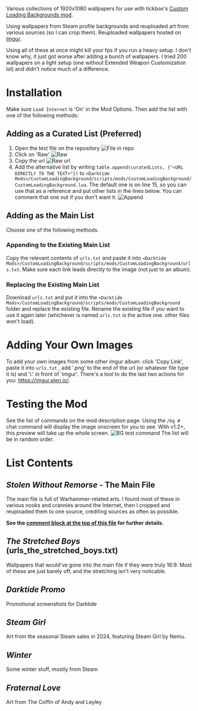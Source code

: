 Various collections of 1920x1080 wallpapers for use with tickbox's [Custom Loading Backgrounds mod](https://www.nexusmods.com/warhammer40kdarktide/mods/462).

Using wallpapers from Steam profile backgrounds and reuploaded art from various sources (so I can crop them). Reuploaded wallpapers hosted on [Imgur](https://imgur.com/a/custom-loading-backgrounds-1920x1080-REhTk5C).

Using all of these at once might kill your fps if you run a heavy setup. I don't know why, it just got worse after adding a bunch of wallpapers. I tried 200 wallpapers on a light setup (one without Extended Weapon Customization lol) and didn't notice much of a difference.

# Installation
Make sure `Load Internet` is 'On' in the Mod Options. Then add the list with one of the following methods:

## Adding as a Curated List (Preferred)
1) Open the text file on the repository
![File in repo](https://github.com/user-attachments/assets/d3f54624-0bfe-41b7-8f91-0713f337d250)
2) Click on 'Raw'
![Raw](https://github.com/user-attachments/assets/3a170483-db37-431e-a08c-90f855ae8b81)
3) Copy the url
![Raw url](https://github.com/user-attachments/assets/38711640-3019-4c8d-ba6d-1a1d07bbaac0)
4) Add the alternative list by writing `table.append(curatedLists, {"<URL DIRECTLY TO THE TEXT>"})` to `<Darktide Mods>/CustomLoadingBackground/scripts/mods/CustomLoadingBackground/CustomLoadingBackground.lua`. The default one is on line 15, so you can use that as a reference and put other lists in the lines below. You can comment that one out if you don't want it.
![Append](https://github.com/user-attachments/assets/6432934b-3647-4562-adf9-70804cdb8ea7)

## Adding as the Main List
Choose one of the following methods.
### Appending to the Existing Main List
Copy the relevant contents of `urls.txt` and paste it into `<Darktide Mods>/CustomLoadingBackground/scripts/mods/CustomLoadingBackground/urls.txt`. Make sure each link leads directly to the image (not just to an album).
### Replacing the Existing Main List
Download `urls.txt` and put it into the `<Darktide Mods>/CustomLoadingBackground/scripts/mods/CustomLoadingBackground` folder and replace the existing file. Rename the existing file if you want to use it again later (whichever is named `urls.txt` is the active one. other files won't load).

# Adding Your Own Images
To add your own images from some other imgur album: click 'Copy Link', paste it into `urls.txt` , add '.png' to the end of the url (or whatever file type it is) and 'i.' in front of 'imgur'. There's a tool to do the last two actions for you: https://imgur.plen.io/.

# Testing the Mod
See the list of commands on the mod description page. Using the `/bg #` chat command will display the image onscreen for you to see. With v1.2+, this preview will take up the whole screen.
![BG test command](https://github.com/user-attachments/assets/5b0819a6-934b-4cdd-a36a-57c30b2c8fea)
The list will be in random order. 

# List Contents
## _Stolen Without Remorse_ - The Main File
The main file is full of Warhammer-related arts. I found most of these in various nooks and crannies around the Internet, then I cropped and reuploaded them to one source, crediting sources as often as possible.

**See the [comment block at the top of this file](https://github.com/Backup158/DarktideCustomLoadingBackgroundsList/blob/2c93ac5eb9068bb121d18a2b46a18a1e7b586b83/urls.txt#L3C1-L10C46) for further details.**

## _The Stretched Boys_ (urls_the_stretched_boys.txt)
Wallpapers that would've gone into the main file if they were truly 16:9. Most of these are just barely off, and the stretching isn't very noticable. 

## _Darktide Promo_
Promotional screenshots for Darktide

## _Steam Girl_
Art from the seasonal Steam sales in 2024, featuring Steam Girl by Nemu.

## _Winter_
Some winter stuff, mostly from Steam

## _Fraternal Love_
Art from The Coffin of Andy and Leyley
